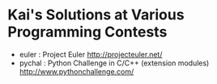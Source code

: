 Kai's Solutions at Various Programming Contests
===============================================

* euler : Project Euler http://projecteuler.net/
* pychal : Python Challenge in C/C++ (extension modules) http://www.pythonchallenge.com/
